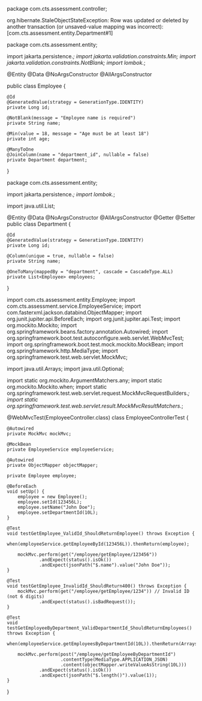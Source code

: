 package com.cts.assessment.controller;

org.hibernate.StaleObjectStateException: Row was updated or deleted by another transaction (or unsaved-value mapping was incorrect): [com.cts.assessment.entity.Department#1]

package com.cts.assessment.entity;

import jakarta.persistence.*;
import jakarta.validation.constraints.Min;
import jakarta.validation.constraints.NotBlank;
import lombok.*;


@Entity
@Data
@NoArgsConstructor
@AllArgsConstructor

public class Employee {

    @Id
    @GeneratedValue(strategy = GenerationType.IDENTITY)
    private Long id;

    @NotBlank(message = "Employee name is required")
    private String name;

    @Min(value = 18, message = "Age must be at least 18")
    private int age;

    @ManyToOne
    @JoinColumn(name = "department_id", nullable = false)
    private Department department;

}

package com.cts.assessment.entity;

import jakarta.persistence.*;
import lombok.*;

import java.util.List;

@Entity
@Data
@NoArgsConstructor
@AllArgsConstructor
@Getter
@Setter
public class Department {

    @Id
    @GeneratedValue(strategy = GenerationType.IDENTITY)
    private Long id;

    @Column(unique = true, nullable = false)
    private String name;

    @OneToMany(mappedBy = "department", cascade = CascadeType.ALL)
    private List<Employee> employees;
}




import com.cts.assessment.entity.Employee;
import com.cts.assessment.service.EmployeeService;
import com.fasterxml.jackson.databind.ObjectMapper;
import org.junit.jupiter.api.BeforeEach;
import org.junit.jupiter.api.Test;
import org.mockito.Mockito;
import org.springframework.beans.factory.annotation.Autowired;
import org.springframework.boot.test.autoconfigure.web.servlet.WebMvcTest;
import org.springframework.boot.test.mock.mockito.MockBean;
import org.springframework.http.MediaType;
import org.springframework.test.web.servlet.MockMvc;

import java.util.Arrays;
import java.util.Optional;

import static org.mockito.ArgumentMatchers.any;
import static org.mockito.Mockito.when;
import static org.springframework.test.web.servlet.request.MockMvcRequestBuilders.*;
import static org.springframework.test.web.servlet.result.MockMvcResultMatchers.*;

@WebMvcTest(EmployeeController.class)
class EmployeeControllerTest {

    @Autowired
    private MockMvc mockMvc;

    @MockBean
    private EmployeeService employeeService;

    @Autowired
    private ObjectMapper objectMapper;

    private Employee employee;

    @BeforeEach
    void setUp() {
        employee = new Employee();
        employee.setId(123456L);
        employee.setName("John Doe");
        employee.setDepartmentId(10L);
    }

    @Test
    void testGetEmployee_ValidId_ShouldReturnEmployee() throws Exception {
        when(employeeService.getEmployeeById(123456L)).thenReturn(employee);

        mockMvc.perform(get("/employee/getEmployee/123456"))
                .andExpect(status().isOk())
                .andExpect(jsonPath("$.name").value("John Doe"));
    }

    @Test
    void testGetEmployee_InvalidId_ShouldReturn400() throws Exception {
        mockMvc.perform(get("/employee/getEmployee/1234")) // Invalid ID (not 6 digits)
                .andExpect(status().isBadRequest());
    }

    @Test
    void testGetEmployeeByDepartment_ValidDepartmentId_ShouldReturnEmployees() throws Exception {
        when(employeeService.getEmployeesByDepartmentId(10L)).thenReturn(Arrays.asList(employee));

        mockMvc.perform(post("/employee/getEmployeeByDepartmentId")
                        .contentType(MediaType.APPLICATION_JSON)
                        .content(objectMapper.writeValueAsString(10L)))
                .andExpect(status().isOk())
                .andExpect(jsonPath("$.length()").value(1));
    }
}
